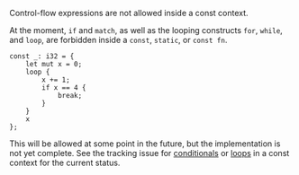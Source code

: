 Control-flow expressions are not allowed inside a const context.

At the moment, `if` and `match`, as well as the looping constructs `for`,
`while`, and `loop`, are forbidden inside a `const`, `static`, or `const fn`.

```compile_fail,E0744
const _: i32 = {
    let mut x = 0;
    loop {
        x += 1;
        if x == 4 {
            break;
        }
    }
    x
};
```

This will be allowed at some point in the future, but the implementation is not
yet complete. See the tracking issue for [conditionals] or [loops] in a const
context for the current status.

[conditionals]: https://github.com/rust-lang/rust/issues/49146
[loops]: https://github.com/rust-lang/rust/issues/52000
